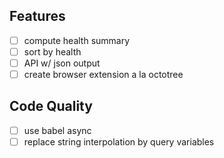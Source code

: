 ## Features

- [ ] compute health summary
- [ ] sort by health
- [ ] API w/ json output
- [ ] create browser extension a la octotree

## Code Quality

- [ ] use babel async
- [ ] replace string interpolation by query variables
